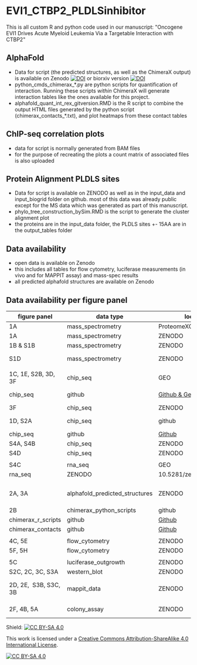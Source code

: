 # EVI1_CTBP2_PLDLSinhibitor

This is all custom R and python code used in our manuscript:
"Oncogene EVI1 Drives Acute Myeloid Leukemia Via a Targetable Interaction with CTBP2"

## AlphaFold

* Data for script (the predicted structures, as well as the ChimeraX output) is available on Zenodo [![DOI](https://zenodo.org/badge/DOI/10.5281/zenodo.10522532.svg)](https://doi.org/10.5281/zenodo.10522532)   or biorxiv version [![DOI](https://zenodo.org/badge/DOI/10.5281/zenodo.8354861.svg)](https://doi.org/10.5281/zenodo.8354861) 
* python_cmds_chimerax_*.py are python scripts for quantification of interaction. Running these scripts *within* ChimeraX will generate interaction tables like the ones available for this project.
* alphafold_quant_int_rex_gitversion.RMD is the R script to combine the output HTML files generated by the python script (chimerax_contacts_*.txt), and plot heatmaps from these contact tables

## ChIP-seq correlation plots
* data for script is normally generated from BAM files
* for the purpose of recreating the plots a count matrix of associated files is also uploaded

## Protein Alignment PLDLS sites
* Data for script is available on ZENODO as well as in the input_data and input_biogrid folder on github. most of this data was already public except for the MS data which was generated as part of this manuscript.
* phylo_tree_construction_bySim.RMD is the script to generate the cluster alignment plot
* the proteins are in the input_data folder, the PLDLS sites +- 15AA are in the output_tables folder

## Data availability
* open data is available on Zenodo
* this includes all tables for flow cytometry, luciferase measurements (in vivo and for MAPPIT assay) and mass-spec results
* all predicted alphafold structures are available on Zenodo

## Data availability per figure panel

| figure panel          | data type                      | location                                                                    | accession                                                                                    | name_supplementary_data                                                               | data format                              |
| --------------------- | ------------------------------ | --------------------------------------------------------------------------- | -------------------------------------------------------------------------------------------- | ------------------------------------------------------------------------------------- | ---------------------------------------- |
| 1A                    | mass_spectrometry              | ProteomeXChange                                                             | PXD043333                                                                                    | MassSpec_MUTZ3_EVI1vsIgG.txt                                                          | text                                     |
| 1A                    | mass_spectrometry              | ZENODO                                                                      | 10.5281/zenodo.8354861                                                                       | MassSpec_MUTZ3_EVI1vsIgG.txt                                                          | text                                     |
| 1B & S1B              | mass_spectrometry              | ZENODO                                                                      | 10.5281/zenodo.8354861                                                                       | MassSpec_MUTZ3_EVI1vsIgG_Clusters.txt                                                 | text                                     |
| S1D                   | mass_spectrometry              | ZENODO                                                                      | 10.5281/zenodo.8354861                                                                       | MassSpec_NFS78_BiotagvsNoBiotag.txt; MassSpec_NFS78_BiotagvsNoBiotag_designTable.xlsx | text & xlsx                              |
|                       |                                |                                                                             |                                                                                              |                                                                                       |                                          |
| 1C, 1E, S2B, 3D, 3F   | chip_seq                       | GEO                                                                         | GSE236010                                                                                    | Raw FASTQ files, peakfiles and BIGWIG                                                 | various                                  |
| chip_seq              | github                         | [Github & Geo](https://github.com/dorienpastoors/EVI1_CTBP2_PLDLSinhibitor) | chipseq-corrplots/CTBP_Mutz3_peaks.narrowPeak; chipseq-corrplots/EVI1_Mutz3_peaks.narrowPeak | narrowPeak                                                                            |
| 3F                    | chip_seq                       | ZENODO                                                                      | 10.5281/zenodo.8354861                                                                       | ChIPseq_EVI1_2747.bigwig                                                              | bigwig                                   |
| 1D, S2A               | chip_seq                       | github                                                                      | [Github](https://github.com/dorienpastoors/EVI1_CTBP2_PLDLSinhibitor)                        | chipseq-corrplots/counts_CTBP2peaks.txt;chipseq-corrplots/counts_EVI1peaks.txt        | text                                     |
| chip_seq              | github                         | [Github](https://github.com/dorienpastoors/EVI1_CTBP2_PLDLSinhibitor)       | chipseq-corrplots/heatmaps_corr.RMD                                                          | .RMD                                                                                  |
| S4A, S4B              | chip_seq                       | ZENODO                                                                      | 10.5281/zenodo.8354861                                                                       | DiffBind_20230816_PLASSvsPLDLS_CTBP2.csv                                              | csv                                      |
| S4D                   | chip_seq                       | ZENODO                                                                      | 10.5281/zenodo.8354861                                                                       | CTBP2UntreatedTrackannot_PeaksToGenes.txt                                             | tsv                                      |
|                       |                                |                                                                             |                                                                                              |                                                                                       |                                          |
| S4C                   | rna_seq                        | GEO                                                                         | GSE236010                                                                                    | Raw FASTQ files and quant.sf                                                          | various                                  |
| rna_seq               | ZENODO                         | 10.5281/zenodo.8354861                                                      | deseq2_apeGLMLog2FC_PLDLSvsPLASS.txt                                                         | text                                                                                  |
|                       |                                |                                                                             |                                                                                              |                                                                                       |                                          |
| 2A, 3A                | alphafold_predicted_structures | ZENODO                                                                      | 10.5281/zenodo.8354861                                                                       | AlphaFold_Predictions.zip                                                             | zipped_folder [pdb, txt and fasta files] |
| 2B                    | chimerax_python_scripts        | github                                                                      | [Github](https://github.com/dorienpastoors/EVI1_CTBP2_PLDLSinhibitor)                        | alphafold_quantResidues/AlphaFold_python_cmds_chimerax_\*.py                          | .py script                               |
| chimerax_r_scripts    | github                         | [Github](https://github.com/dorienpastoors/EVI1_CTBP2_PLDLSinhibitor)       | alphafold_quantResidues/alphafold_quant_int_res_gitversion.rmd                               | .RMD                                                                                  |
| chimerax_contacts     | github                         | [Github](https://github.com/dorienpastoors/EVI1_CTBP2_PLDLSinhibitor)       | alphafold_quantResidues/chimerax_contacts_\*.txt                                             | text                                                                                  |
|                       |                                |                                                                             |                                                                                              |                                                                                       |                                          |
| 4C, 5E                | flow_cytometry                 | ZENODO                                                                      | 10.5281/zenodo.8354861                                                                       | FlowCytometry_Gating.pdf                                                              | PDF                                      |
| 5F, 5H                | flow_cytometry                 | ZENODO                                                                      | 10.5281/zenodo.8354861                                                                       | FlowCytometry_SB1690_MixExperiments_FrequencyTables.xlsx                              | xlsx                                     |
|                       |                                |                                                                             |                                                                                              |                                                                                       |                                          |
| 5C                    | luciferase_outgrowth           | ZENODO                                                                      | 10.5281/zenodo.8354861                                                                       | LuciferaseSize_MUTZ3_ScaffoldMice.xlsx                                                | .xlsx                                    |
| S2C, 2C, 3C, S3A      | western_blot                   | ZENODO                                                                      | 10.5281/zenodo.8354861                                                                       | full uncropped western blots                                                          | PDF                                      |
| 2D, 2E,  S3B, S3C, 3B | mappit_data                    | ZENODO                                                                      | 10.5281/zenodo.8354861                                                                       | mappit.zip                                                                            | zipped folder [.pfzx & .xlsx]            |
| 2F, 4B, 5A            | colony_assay                   | ZENODO                                                                      | 10.5281/zenodo.8354861                                                                       | colony_assays.zip                                                                     | zipped folder [.pfzx & .csv]             |
Shield: [![CC BY-SA 4.0][cc-by-sa-shield]][cc-by-sa]

This work is licensed under a
[Creative Commons Attribution-ShareAlike 4.0 International License][cc-by-sa].

[![CC BY-SA 4.0][cc-by-sa-image]][cc-by-sa]

[cc-by-sa]: http://creativecommons.org/licenses/by-sa/4.0/
[cc-by-sa-image]: https://licensebuttons.net/l/by-sa/4.0/88x31.png
[cc-by-sa-shield]: https://img.shields.io/badge/License-CC%20BY--SA%204.0-lightgrey.svg
